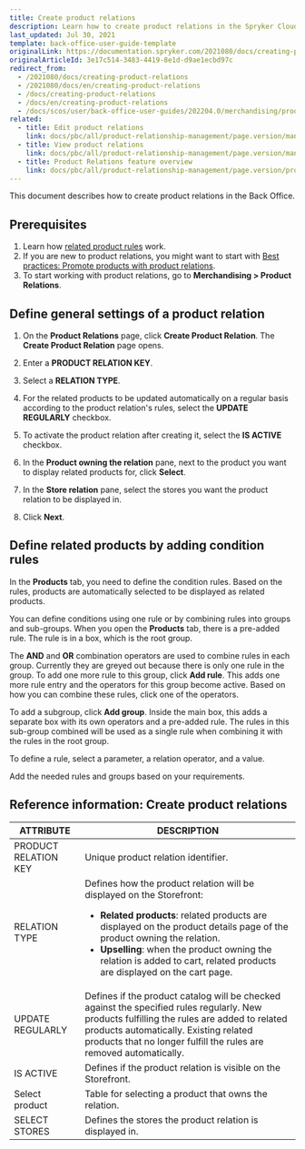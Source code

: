 ```yaml
---
title: Create product relations
description: Learn how to create product relations in the Spryker Cloud Commerce OS Back Office.
last_updated: Jul 30, 2021
template: back-office-user-guide-template
originalLink: https://documentation.spryker.com/2021080/docs/creating-product-relations
originalArticleId: 3e17c514-3483-4419-8e1d-d9ae1ecbd97c
redirect_from:
  - /2021080/docs/creating-product-relations
  - /2021080/docs/en/creating-product-relations
  - /docs/creating-product-relations
  - /docs/en/creating-product-relations
  - /docs/scos/user/back-office-user-guides/202204.0/merchandising/product-relations/create-product-relations.html
related:
  - title: Edit product relations
    link: docs/pbc/all/product-relationship-management/page.version/manage-in-the-back-office/edit-product-relations.html
  - title: View product relations
    link: docs/pbc/all/product-relationship-management/page.version/manage-in-the-back-office/view-product-relations.html
  - title: Product Relations feature overview
    link: docs/pbc/all/product-relationship-management/page.version/product-relationship-management.html
---
```


This document describes how to create product relations in the Back Office.

## Prerequisites

1. Learn how [related product rules](/docs/pbc/all/product-relationship-management/latest/product-relationship-management.html#related-product-rules) work.
2. If you are new to product relations, you might want to start with [Best practices: Promote products with product relations](/docs/pbc/all/product-relationship-management/latest/manage-in-the-back-office/best-practices-promote-products-with-product-relations.html).
3. To start working with product relations, go to **Merchandising&nbsp;<span aria-label="and then">></span> Product Relations**.

## Define general settings of a product relation

1. On the **Product Relations** page, click **Create Product Relation**.
    The **Create Product Relation** page opens.
2. Enter a **PRODUCT RELATION KEY**.
3. Select a **RELATION TYPE**.
4. For the related products to be updated automatically on a regular basis according to the product relation's rules, select the **UPDATE REGULARLY** checkbox.
5. To activate the product relation after creating it, select the **IS ACTIVE** checkbox.
6. In the **Product owning the relation** pane, next to the product you want to display related products for, click **Select**.

7. In the **Store relation** pane, select the stores you want the product relation to be displayed in.

8. Сlick **Next**.

## Define related products by adding condition rules

In the **Products** tab, you need to define the condition rules. Based on the rules, products are automatically selected to be displayed as related products.

You can define conditions using one rule or by combining rules into groups and sub-groups. When you open the **Products** tab, there is a pre-added rule. The rule is in a box, which is the root group.

The **AND** and **OR** combination operators are used to combine rules in each group. Currently they are greyed out because there is only one rule in the group. To add one more rule to this group, click **Add rule**. This adds one more rule entry and the operators for this group become active. Based on how you can combine these rules, click one of the operators.

To add a subgroup, click **Add group**. Inside the main box, this adds a separate box with its own operators and a pre-added rule. The rules in this sub-group combined will be used as a single rule when combining it with the rules in the root group.

To define a rule, select a parameter, a relation operator, and a value.

Add the needed rules and groups based on your requirements.


## Reference information: Create product relations

| ATTRIBUTE | DESCRIPTION |
| --- | --- |
| PRODUCT RELATION KEY | Unique product relation identifier. |
| RELATION TYPE | Defines how the product relation will be displayed on the Storefront: <ul><li>**Related products**: related products are displayed on the product details page of the product owning the relation.</li><li>**Upselling**: when the product owning the relation is added to cart, related products are displayed on the cart page.</li></ul>|
| UPDATE REGULARLY  | Defines if the product catalog will be checked against the specified rules regularly. New products fulfilling the rules are added to related products automatically. Existing related products that no longer fulfill the rules are removed automatically. |
| IS ACTIVE | Defines if the product relation is visible on the Storefront. |
| Select product | Table for selecting a product that owns the relation. |
| SELECT STORES | Defines the stores the product relation is displayed in. |
